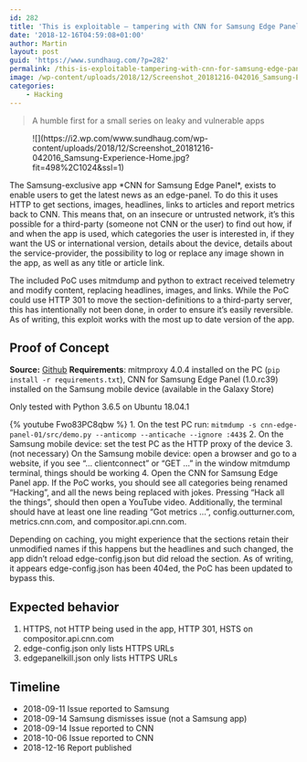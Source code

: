 ```yaml
---
id: 282
title: 'This is exploitable – tampering with CNN for Samsung Edge Panel'
date: '2018-12-16T04:59:08+01:00'
author: Martin
layout: post
guid: 'https://www.sundhaug.com/?p=282'
permalink: /this-is-exploitable-tampering-with-cnn-for-samsung-edge-panel/
image: /wp-content/uploads/2018/12/Screenshot_20181216-042016_Samsung-Experience-Home.jpg
categories:
    - Hacking
---
```


> A humble first for a small series on leaky and vulnerable apps

<div class="wp-block-image"><figure class="alignleft is-resized">![](https://i2.wp.com/www.sundhaug.com/wp-content/uploads/2018/12/Screenshot_20181216-042016_Samsung-Experience-Home.jpg?fit=498%2C1024&ssl=1)</figure></div>The Samsung-exclusive app *CNN for Samsung Edge <g class="gr_ gr_122 gr-alert gr_gramm gr_inline_cards gr_run_anim Punctuation only-del replaceWithoutSep" data-gr-id="122" id="122">Panel</g>*<g class="gr_ gr_122 gr-alert gr_gramm gr_inline_cards gr_disable_anim_appear Punctuation only-del replaceWithoutSep" data-gr-id="122" id="122">,</g> exists to enable users to get the latest news as an edge-panel. To do this it uses HTTP to get sections, images, headlines, links to articles and report metrics back to CNN. This means that, on an insecure or untrusted network, it’s this possible for a third-party (someone not CNN or the user) to find out how, if and when the app is used, which categories the user is interested in, if they want the US or international version, details about the device, details about the <g class="gr_ gr_3461 gr-alert gr_spell gr_inline_cards gr_run_anim ContextualSpelling ins-del" data-gr-id="3461" id="3461">service-provider</g>, the possibility to log or replace any image shown in the app, as well as any title or article link.

The included PoC uses mitmdump and python to extract received telemetry and modify content, replacing headlines, images, and links. While the PoC could use HTTP 301 to move the section-definitions to a third-party server, this has intentionally not been done, in order to ensure it’s easily reversible. As of writing, this exploit works with the most up to date version of the app.

## Proof of Concept

**Source:** [Github](https://github.com/sundhaug92/cnn-edge-panel-poc)
**Requirements**: mitmproxy 4.0.4 installed on the PC (`pip install -r requirements.txt`), CNN for Samsung Edge Panel (1.0.rc39) installed on the Samsung mobile device (available in the Galaxy Store)

Only tested with Python 3.6.5 on Ubuntu 18.04.1

{% youtube Fwo83PC8qbw %}
1\. On the test PC run: `mitmdump -s cnn-edge-panel-01/src/demo.py --anticomp --anticache --ignore :443$`
2\. On the Samsung mobile device: set the test PC as the HTTP proxy of the device
3\. (not necessary) On the Samsung mobile device: open a browser and go to a website, if you see “… <g class="gr_ gr_16 gr-alert gr_spell gr_inline_cards gr_run_anim ContextualSpelling ins-del multiReplace" data-gr-id="16" id="16">clientconnect</g>” or “GET …” in the window mitmdump terminal, things should be working
4\. Open the CNN for Samsung Edge Panel app. If the PoC works, you should see all categories being renamed “Hacking”, and all the news being replaced with jokes. Pressing “Hack all the things”, should then open a YouTube video. Additionally, the terminal should have at least one line reading “Got metrics …”, config.outturner.com, metrics.cnn.com, and compositor.api.cnn.com.

Depending on caching, you might experience that the sections retain their unmodified names if this happens but the headlines and such changed, the app didn’t reload edge-config.json but did reload the section. As of writing, it appears edge-config.json has been 404ed, the PoC has been updated to bypass this.

## Expected behavior

1. HTTPS, not HTTP being used in the app, HTTP 301, HSTS on compositor.api.cnn.com
2. edge-config.json only lists HTTPS URLs
3. edgepanelkill.json only lists HTTPS URLs

## Timeline

- 2018-09-11 Issue reported to Samsung
- 2018-09-14 Samsung dismisses issue (not a Samsung app)
- 2018-09-14 Issue reported to CNN
- 2018-10-06 Issue reported to CNN
- 2018-12-16 Report published